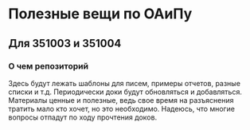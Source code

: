 # Полезные вещи по ОАиПу
## Для 351003 и 351004 
### О чем репозиторий
Здесь будут лежать шаблоны для писем, примеры отчетов, разные списки и т.д. Периодически доки будут обновляться и добавляться. Материалы ценные и полезные, ведь свое время на разъяснения тратить мало кто хочет, но это необходимо. Надеюсь, что многие вопросы отпадут по ходу прочтения доков.

